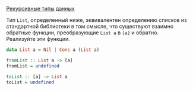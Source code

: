 [Рекурсивные типы данных](https://stepik.org/lesson/7009/step/3)

Тип `List`, определенный ниже, эквивалентен определению списков из стандартной библиотеки в том смысле, что существуют взаимно обратные функции, преобразующие `List a` в `[a]` и обратно.  
Реализуйте эти функции.  
  
```haskell
data List a = Nil | Cons a (List a)

fromList :: List a -> [a]
fromList = undefined

toList :: [a] -> List a
toList = undefined
```  